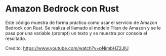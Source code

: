 # Amazon Bedrock con Rust

Este código muestra de forma práctica como usar el servicio de Amazon Bedrock con Rust.
Se realiza el llamado al modelo Titan de Amazon y se le pasa por una variable (prompt) un
texto y se muestra por consola el resultado.

Credito: https://www.youtube.com/watch?v=pNimbHZ2JIU
